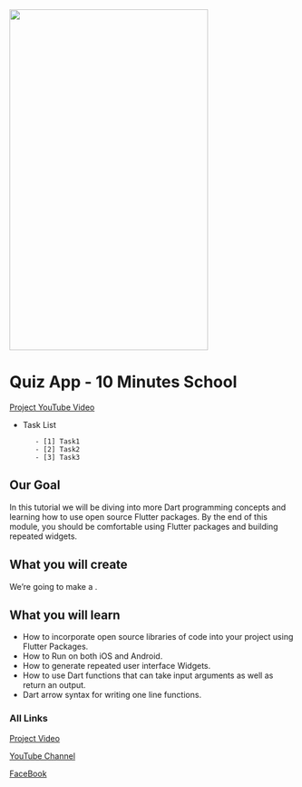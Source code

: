 
<img src="./quiz.gif" width="350" height="600">

# Quiz App - 10 Minutes School
[Project YouTube Video][Project Video Link]

     
- Task List 
   ```
      - [1] Task1
      - [2] Task2
      - [3] Task3
   ```

## Our Goal

In this tutorial we will be diving into more Dart programming concepts and learning how to use open source Flutter packages. By the end of this module, you should be comfortable using Flutter packages and building repeated widgets.


## What you will create

We’re going to make a . 


## What you will learn

- How to incorporate open source libraries of code into your project using Flutter Packages.
- How to Run on both iOS and Android.
- How to generate repeated user interface Widgets.
- How to use Dart functions that can take input arguments as well as return an output.
- Dart arrow syntax for writing one line functions.


### All Links
[Project Video][Project Video Link]

[YouTube Channel][YouTube]

[FaceBook][Facebook]

<!-- all link is here  -->


[Project Video Link]:(https://www.youtube.com/@codermamun) 
[YouTube]: (https://www.youtube.com/@codermamun) 
[Facebook]: (https://www.facebook.com/neloy.mamun.1/)





